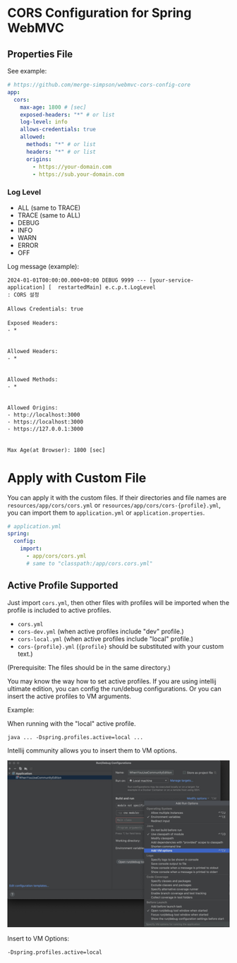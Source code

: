 # CORS Configuration for Spring WebMVC

## Properties File

See example:

```yaml
# https://github.com/merge-simpson/webmvc-cors-config-core
app:
  cors:
    max-age: 1800 # [sec]
    exposed-headers: "*" # or list
    log-level: info
    allows-credentials: true
    allowed:
      methods: "*" # or list
      headers: "*" # or list
      origins:
        - https://your-domain.com
        - https://sub.your-domain.com
```

### Log Level

- ALL (same to TRACE)
- TRACE (same to ALL)
- DEBUG
- INFO
- WARN
- ERROR
- OFF

Log message (example):

```text
2024-01-01T00:00:00.000+00:00 DEBUG 9999 --- [your-service-application] [  restartedMain] e.c.p.t.LogLevel                       : CORS 설정

Allows Credentials: true

Exposed Headers:
- *


Allowed Headers:
- *


Allowed Methods:
- *


Allowed Origins:
- http://localhost:3000
- https://localhost:3000
- https://127.0.0.1:3000


Max Age(at Browser): 1800 [sec]
```

# Apply with Custom File

You can apply it with the custom files.
If their directories and file names are `resources/app/cors/cors.yml`
or `resources/app/cors/cors-{profile}.yml`,
you can import them to `application.yml` or `application.properties`.

```yaml
# application.yml
spring:
  config:
    import:
      - app/cors/cors.yml
      # same to "classpath:/app/cors.cors.yml"
```

## Active Profile Supported

Just import `cors.yml`, then other files with profiles will be imported when the profile is included to active profiles.

- `cors.yml`
- `cors-dev.yml` (when active profiles include "dev" profile.)
- `cors-local.yml` (when active profiles include "local" profile.)
- `cors-{profile}.yml` (`{profile}` should be substituted with your custom text.)

(Prerequisite: The files should be in the same directory.)

You may know the way how to set active profiles. If you are using intellij ultimate edition,
you can config the run/debug configurations.
Or you can insert the active profiles to VM arguments.  

Example:

When running with the "local" active profile.

```shell
java ... -Dspring.profiles.active=local ...
```

Intellij community allows you to insert them to VM options.

![인텔리제이 브이엠 옵션스](intellij-vm-options.jpeg)

Insert to VM Options:

```text
-Dspring.profiles.active=local
```